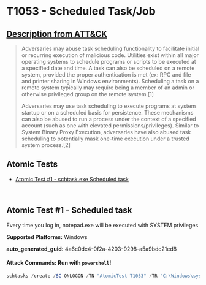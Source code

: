 # T1053 - Scheduled Task/Job
## [Description from ATT&CK](https://attack.mitre.org/techniques/T1053/002)
<blockquote>Adversaries may abuse task scheduling functionality to facilitate initial or recurring execution of malicious code. Utilities exist within all major operating systems to schedule programs or scripts to be executed at a specified date and time. A task can also be scheduled on a remote system, provided the proper authentication is met (ex: RPC and file and printer sharing in Windows environments). Scheduling a task on a remote system typically may require being a member of an admin or otherwise privileged group on the remote system.[1]

Adversaries may use task scheduling to execute programs at system startup or on a scheduled basis for persistence. These mechanisms can also be abused to run a process under the context of a specified account (such as one with elevated permissions/privileges). Similar to System Binary Proxy Execution, adversaries have also abused task scheduling to potentially mask one-time execution under a trusted system process.[2]</blockquote>

## Atomic Tests

- [Atomic Test #1 - schtask.exe Scheduled task](#atomic-test-1---schtask-scheduled-task)


<br/>

## Atomic Test #1 - Scheduled task
Every time you log in, notepad.exe will be executed with SYSTEM privileges

**Supported Platforms:** Windows


**auto_generated_guid:** 4a6c0dc4-0f2a-4203-9298-a5a9bdc21ed8


#### Attack Commands: Run with `powershell`! 


```powershell
schtasks /create /SC ONLOGON /TN "AtomicTest T1053" /TR "C:\Windows\system32\notepad.exe" /ru "SYSTEM"
```

<br/>
<br/>